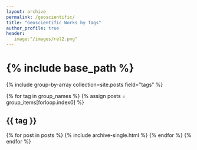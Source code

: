 ```yaml
---
layout: archive
permalink: /geoscientific/
title: "Geoscientific Works by Tags"
author_profile: true 
header:
   image:"/images/rel2.png"
--- 
```

# {% include base_path %}

{% include group-by-array collection=site.posts field="tags" %}

{% for tag in group_names %}
  {% assign posts = group_items[forloop.index0] %}
  <h2 id="{{ tag | slugify }}" class="archive__subtitle">{{ tag }}</h2>
  {% for post in posts %}
    {% include archive-single.html %}
  {% endfor %}
{% endfor %}


